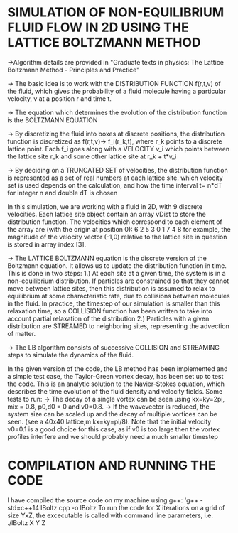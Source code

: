 # SIMULATION OF NON-EQUILIBRIUM FLUID FLOW IN 2D USING THE LATTICE BOLTZMANN METHOD

->Algorithm details are provided in "Graduate texts in physics: The Lattice Boltzmann Method - Principles and Practice"

-> The basic idea is to work with the DISTRIBUTION FUNCTION f(r,t,v) of the fluid, which gives the probability of a fluid
molecule having a particular velocity, v at a position r and time t.

-> The equation which determines the evolution of the distribution function is the BOLTZMANN EQUATION

-> By discretizing the fluid into boxes at discrete positions, the distribution function is discretized as
    f(r,t,v)-> f_i(r_k,t), where r_k points to a discrete lattice point. Each f_i goes along with a VELOCITY v_i
    which points between the lattice site r_k and some other lattice site at r_k + t*v_i

-> By deciding on a TRUNCATED SET of velocities, the distribution function is represented as a set of real numbers at each lattice site.
    which velocity set is used depends on the calculation, and how the time interval t= n*dT for integer n and double dT is chosen

In this simulation, we are working with a fluid in 2D, with 9 discrete velocities. Each lattice site object contain an array vDist to store
the distribution function. The velocities which correspond to each element of the array are (with the origin at position 0):
        6 2 5
        3 0 1
        7 4 8
for example, the magnitude of the velocity vector (-1,0) relative to the lattice site in question is stored in array index [3].

-> The LATTICE BOLTZMANN equation is the discrete version of the Boltzmann equation. It allows us to update the distribution
function in time. This is done in two steps:
1.) At each site at a given time, the system is in a non-equilibrium distribution. If particles are constrained so that
they cannot move between lattice sites, then this distribution is assumed to relax to equilibrium at some characteristic
rate, due to collisions between molecules in the fluid. In practice, the timestep of our simulation is smaller than this
relaxation time, so a COLLISION function has been written to take into account partial relaxation of the distribution
2.) Particles with a given distribution are STREAMED to neighboring sites, representing the advection of matter.

-> The LB algorithm consists of successive COLLISION and STREAMING steps to simulate the dynamics of the fluid.

In the given version of the code, the LB method has been implemented and a simple test case, the Taylor-Green vortex decay,
has been set up to test the code. This is an analytic solution to the Navier-Stokes equation, which describes the time evolution
of the fluid density and velocity fields. 
Some tests to run:
-> The decay of a single vortex can be seen using kx=ky=2pi, mix = 0.8, p0,d0 = 0 and v0=0.8. 
-> If the wavevector is reduced, the system size can be scaled up and the decay of multiple vortices can be seen.
    (see a 40x40 lattice,m kx=ky=pi/8). Note that the initial velocity v0=0.1 is a good choice for this case, as 
    if v0 is too large then the vortex profiles interfere and we should probably need a much smaller timestep

# COMPILATION AND RUNNING THE CODE
I have compiled the source code on my machine using g++: 'g++ -std=c++14 lBoltz.cpp -o lBoltz
To run the code for X iterations on a grid of size YxZ, the excecutable is called with command line parameters, i.e. ./lBoltz X Y Z
